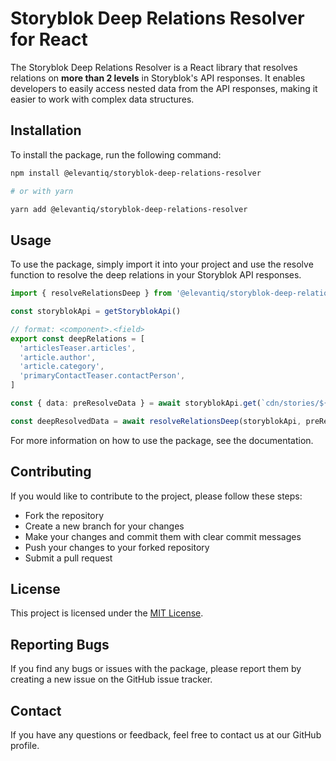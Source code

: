 # Storyblok Deep Relations Resolver for React
The Storyblok Deep Relations Resolver is a React library that resolves relations on **more than 2 levels** in Storyblok's API responses. It enables developers to easily access nested data from the API responses, making it easier to work with complex data structures.

## Installation
To install the package, run the following command:

```bash
npm install @elevantiq/storyblok-deep-relations-resolver

# or with yarn

yarn add @elevantiq/storyblok-deep-relations-resolver
```

## Usage
To use the package, simply import it into your project and use the resolve function to resolve the deep relations in your Storyblok API responses.

```typescript
import { resolveRelationsDeep } from '@elevantiq/storyblok-deep-relations-resolver'

const storyblokApi = getStoryblokApi()

// format: <component>.<field>
export const deepRelations = [
  'articlesTeaser.articles',
  'article.author',
  'article.category',
  'primaryContactTeaser.contactPerson',
]

const { data: preResolveData } = await storyblokApi.get(`cdn/stories/${slug}`, sbParams)

const deepResolvedData = await resolveRelationsDeep(storyblokApi, preResolveData, deepRelations)
```

For more information on how to use the package, see the documentation.

## Contributing
If you would like to contribute to the project, please follow these steps:

- Fork the repository
- Create a new branch for your changes
- Make your changes and commit them with clear commit messages
- Push your changes to your forked repository
- Submit a pull request

## License
This project is licensed under the [MIT License](./LICENSE.md).

## Reporting Bugs
If you find any bugs or issues with the package, please report them by creating a new issue on the GitHub issue tracker.

## Contact
If you have any questions or feedback, feel free to contact us at our GitHub profile.
